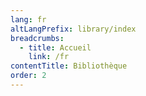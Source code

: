 ```yaml
---
lang: fr
altLangPrefix: library/index
breadcrumbs:
  - title: Accueil
    link: /fr
contentTitle: Bibliothèque
order: 2
---
```

